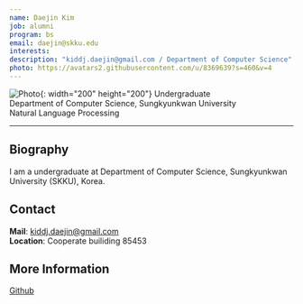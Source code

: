 ```yaml
---
name: Daejin Kim
job: alumni
program: bs
email: daejin@skku.edu
interests:
description: "kiddj.daejin@gmail.com / Department of Computer Science"
photo: https://avatars2.githubusercontent.com/u/8369639?s=460&v=4
---
```


<!-- Post name should be this form: name.md
        For example, Gildong Hong.md -->

<!-- Fill the contents where --Fill-- exists -->
<!-- The example is in '_authors/Jongwuk Lee.md' or '_authors/Jiwoo Kim.md'>

<!-- For 'name' front matter, follow this format: Gildong Hong -->
<!-- For 'job' front matter, choose the one of these: professor / graduate / undergraduate / alumni -->
<!-- For 'description' front matter, write down your email address and areas of interests.
        Email address is nessecary for graduate students.
        Follow this format: example@skku.edu / Computer Science -->

![Photo](https://avatars2.githubusercontent.com/u/8369639?s=460&v=4){: width="200" height="200"}
Undergraduate<br>Department of Computer Science, Sungkyunkwan University<br>Natural Language Processing

<!-- If you have a photo, then write that url in (). Photo can be anything with 200x200 size. -->
<!-- Fill the position, institution/department, interests
        For example, Graduate Student<br>Department of Software, Sungkyunkwan University<br>Recommender Systems, Natural Language Processing, Neuroimaging Analysis and Understanding -->

<hr>

## Biography
I am a undergraduate at Department of Computer Science, Sungkyunkwan University (SKKU), Korea.
<!-- Write your own biography contents. -->

## Contact
**Mail**: kiddj.daejin@gmail.com <!-- Write your own email address -->
<br>
**Location**: Cooperate builiding 85453 <!-- 85453 or your location address -->

## More Information
[Github](https://github.com/kiddj)

<!-- If you have some personal websites, then write the url here. -->
<!-- If you don't have them, then remove a line '[Persoal Website](--Fill--)' -->